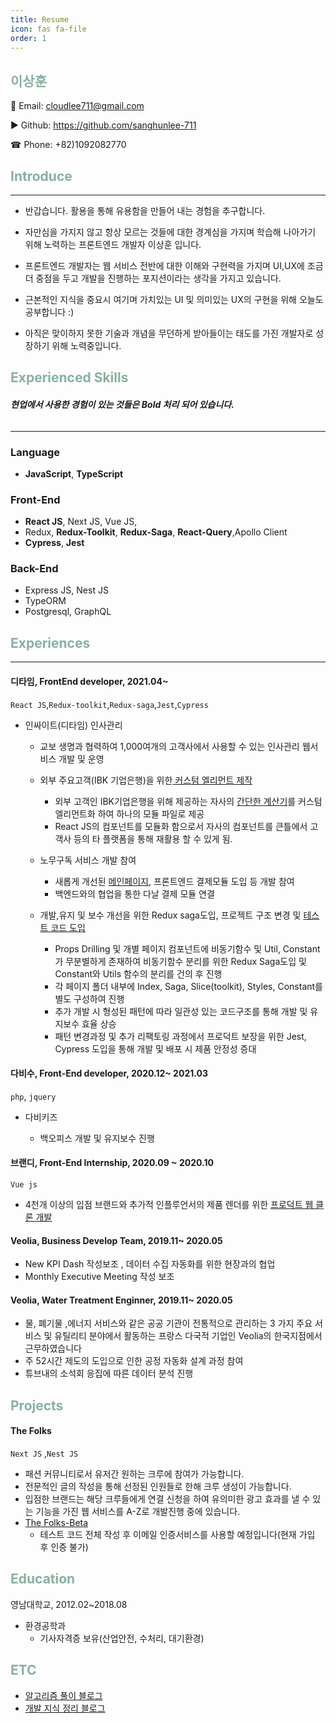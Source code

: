 ```yaml
---
title: Resume
icon: fas fa-file
order: 1
---
```


## <span style="color:#88B19C">**이상훈**</span>

📧 Email: cloudlee711@gmail.com

▶ Github: <a target="_blank" href="https://github.com/sanghunlee-711"> https://github.com/sanghunlee-711</a>

☎ Phone: +82)1092082770

## <span style="color:#88B19C">**Introduce**</span>

<hr>

- 반갑습니다. 활용을 통해 유용함을 만들어 내는 경험을 추구합니다.

* 자만심을 가지지 않고 항상 모르는 것들에 대한 경계심을 가지며 학습해 나아가기 위해 노력하는 프론트엔드 개발자 이상훈 입니다.

* 프론트엔드 개발자는 웹 서비스 전반에 대한 이해와 구현력을 가지며
  UI,UX에 조금 더 중점을 두고 개발을 진행하는 포지션이라는 생각을 가지고 있습니다.

- 근본적인 지식을 중요시 여기며 가치있는 UI 및 의미있는 UX의 구현을 위해 오늘도 공부합니다 :)

- 아직은 맞이하지 못한 기술과 개념을 무던하게 받아들이는 태도를 가진 개발자로 성장하기 위해 노력중입니다.

## <span style="color:#88B19C"> **Experienced Skills**</span>

###### **현업에서 사용한 경험이 있는 것들은 Bold 처리 되어 있습니다.**

<hr>

### Language

- **JavaScript**, **TypeScript**

### Front-End

- **React JS**, Next JS, Vue JS,
- Redux, **Redux-Toolkit**, **Redux-Saga**, **React-Query**,Apollo Client
- **Cypress**, **Jest**

### Back-End

- Express JS, Nest JS
- TypeORM
- Postgresql, GraphQL

## <span style="color:#88B19C">**Experiences**</span>

 <hr>

#### **디타임, FrontEnd developer, 2021.04~**

`React JS`,`Redux-toolkit`,`Redux-saga`,`Jest`,`Cypress`

- 인싸이트(디타임) 인사관리

  - 교보 생명과 협력하여 1,000여개의 고객사에서 사용할 수 있는 인사관리 웹서비스 개발 및 운영
  - 외부 주요고객(IBK 기업은행)을 위한<a target="_blank" href ="https://sanghunlee-711.github.io/posts/webpack/"> 커스텀 엘리먼트 제작</a>

    - 외부 고객인 IBK기업은행을 위해 제공하는 자사의 [간단한 계산기](https://web.inssait.io/employment-subsidy)를 커스텀 엘리먼트화 하여 하나의 모듈 파일로 제공
    - React JS의 컴포넌트를 모듈화 함으로서 자사의 컴포넌트를 큰틀에서 고객사 등의 타 플랫폼을 통해 재활용 할 수 있게 됨.

  - 노무구독 서비스 개발 참여

    - 새롭게 개선된 <a href="https://web.inssait.io/personnel-management?source=NONE" target="_blank"> 메인페이지</a>, 프론트엔드 결제모듈 도입 등 개발 참여
    - 백엔드와의 협업을 통한 다날 결제 모듈 연결

  - 개발,유지 및 보수 개선을 위한 Redux saga도입, 프로젝트 구조 변경 및 <a target="_blank" href="https://sanghunlee-711.github.io/posts/FETest/">테스트 코드 도입</a>
    - Props Drilling 및 개별 페이지 컴포넌트에 비동기함수 및 Util,
      Constant가 무분별하게 존재하여 비동기함수 분리를 위한 Redux Saga도입 및 Constant와 Utils 함수의 분리를 건의 후 진행
    - 각 페이지 폴더 내부에 Index, Saga, Slice(toolkit), Styles, Constant를 별도 구성하여 진행
    - 추가 개발 시 형성된 패턴에 따라 일관성 있는 코드구조를 통해 개발 및 유지보수 효율 상승
    - 패턴 변경과정 및 추가 리팩토링 과정에서 프로덕트 보장을 위한 Jest, Cypress 도입을 통해 개발 및 배포 시 제품 안정성 증대

#### **다비수, Front-End developer, 2020.12~ 2021.03**

`php`, `jquery`

- 다비키즈

  - 백오피스 개발 및 유지보수 진행

#### **브랜디, Front-End Internship, 2020.09 ~ 2020.10**

`Vue js`

- 4천개 이상의 입점 브랜드와 추가적 인플루언서의 제품 렌더를 위한 <a href="https://www.youtube.com/watch?v=oJ5L4m9CAvk&t=117s" target="_blank">프로덕트 웹 클론 개발</a>

#### **Veolia, Business Develop Team, 2019.11~ 2020.05**

- New KPI Dash 작성보조 , 데이터 수집 자동화를 위한 현장과의 협업
- Monthly Executive Meeting 작성 보조

#### **Veolia, Water Treatment Enginner, 2019.11~ 2020.05**

- 물, 폐기물 ,에너지 서비스와 같은 공공 기관이 전통적으로 관리하는 3 가지 주요 서비스 및 유틸리티 분야에서 활동하는 프랑스 다국적 기업인 Veolia의 한국지점에서 근무하였습니다
- 주 52시간 제도의 도입으로 인한 공정 자동화 설계 과정 참여
- 튜브내의 소석회 응집에 따른 데이터 분석 진행

## <span style="color:#88B19C">**Projects**</span>

#### The Folks

`Next JS` ,`Nest JS`

- 패션 커뮤니티로서 유저간 원하는 크루에 참여가 가능합니다.
- 전문적인 글의 작성을 통해 선정된 인원들로 한해 크루 생성이 가능합니다.
- 입점한 브랜드는 해당 크루들에게 연결 신청을 하여 유의미한 광고 효과를 낼 수 있는 기능을 가진 웹 서비스를 A-Z로 개발진행 중에 있습니다.
- <a href ="http://www.the-folks.com/" target="_blank">The Folks-Beta</a>
  - 테스트 코드 전체 작성 후 이메일 인증서비스를 사용할 예정입니다(현재 가입 후 인증 불가)

## <span style="color:#88B19C">**Education**</span>

영남대학교, 2012.02~2018.08

- 환경공학과
  - 기사자격증 보유(산업안전, 수처리, 대기환경)

## <span style="color:#88B19C">**ETC**</span>

- <a href ="https://velog.io/@cloudlee711" target="_blank">알고리즘 풀이 블로그</a>
- <a href ="https://sanghunlee-711.github.io/" target="_blank">개발 지식 정리 블로그</a>
